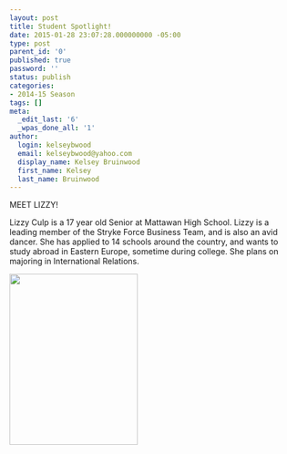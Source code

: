 ```yaml
---
layout: post
title: Student Spotlight!
date: 2015-01-28 23:07:28.000000000 -05:00
type: post
parent_id: '0'
published: true
password: ''
status: publish
categories:
- 2014-15 Season
tags: []
meta:
  _edit_last: '6'
  _wpas_done_all: '1'
author:
  login: kelseybwood
  email: kelseybwood@yahoo.com
  display_name: Kelsey Bruinwood
  first_name: Kelsey
  last_name: Bruinwood
---
```

<p>MEET LIZZY!</p>
<p>Lizzy Culp is a 17 year old Senior at Mattawan High School. Lizzy is a leading member of the Stryke Force Business Team, and is also an avid dancer. She has applied to 14 schools around the country, and wants to study abroad in Eastern Europe, sometime during college. She plans on majoring in International Relations.</p>
<p><a href="http://strykeforce.org/wp-content/uploads/2015/01/Lizzy-C.jpg"><img class=" size-medium wp-image-1226 aligncenter" src="{{ site.baseurl }}/assets/images/Lizzy-C-225x300.jpg" alt="" width="225" height="300" /></a></p>
